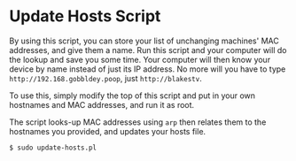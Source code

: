 # Update Hosts Script

By using this script, you can store your list of unchanging machines' MAC addresses, and give them a name. Run this script and your computer will do the lookup and save you some time. Your computer will then know your device by name instead of just its IP address. No more will you have to type `http://192.168.gobbldey.poop`, just `http://blakestv`.

To use this, simply modify the top of this script and put in your own hostnames and MAC addresses, and run it as root.

The script looks-up MAC addresses using `arp` then relates them to the hostnames you provided, and updates your hosts file.

```
$ sudo update-hosts.pl
```
